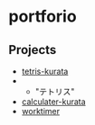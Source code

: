 # portforio

## Projects
- [tetris-kurata](https://github.com/t-kurata529/tetris-kurata)
- - "テトリス"
- [calculater-kurata](https://github.com/t-kurata529/calculator-kurata)  
- [worktimer](https://github.com/t-kurata529/work-management)
